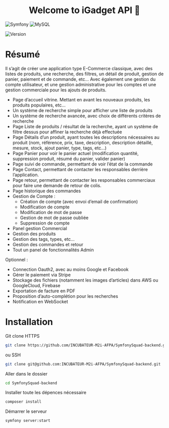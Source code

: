 <h1 align="center">Welcome to iGadget API 👋</h1>

![Symfony](https://img.shields.io/badge/symfony-%23000000.svg?style=for-the-badge&logo=symfony&logoColor=white) ![MySQL](https://img.shields.io/badge/mysql-%2300f.svg?style=for-the-badge&logo=mysql&logoColor=white)

<p>
  <img alt="Version" src="https://img.shields.io/badge/version-0.0.1-blue.svg?cacheSeconds=2592000" />
</p>

# Résumé
Il s’agit de créer une application type E-Commerce classique, avec des listes de produits, une recherche, des filtres, un détail de produit, gestion de panier, paiement et de commande, etc… Avec également une gestion du compte utilisateur, et une gestion administrative pour les comptes et une gestion commerciale pour les ajouts de produits.

- Page d’accueil vitrine. Mettant en avant les nouveaux produits, les produits populaires, etc…
- Un système de recherche simple pour afficher une liste de produits
- Un système de recherche avancée, avec choix de différents critères de recherche
- Page Liste de produits / résultat de la recherche, ayant un système de filtre dessus pour affiner la recherche déjà effectuée
- Page Détails d’un produit, ayant toutes les descriptions nécessaires au produit (nom, référence, prix, taxe, description, description détaillé, mesure, stock, ajout panier, type, tags, etc…)
- Page Panier pour voir le panier actuel (modification quantité, suppression produit, résumé du panier, valider panier)
- Page suivi de commande, permettant de voir l’état de la commande
- Page Contact, permettant de contacter les responsables derrière l’application.
- Page retour, permettant de contacter les responsables commerciaux pour faire une demande de retour de colis.
- Page historique des commandes
- Gestion de Compte :
    - Création de compte (avec envoi d’email de confirmation)
    - Modification de compte
    - Modification de mot de passe
    - Gestion de mot de passe oubliée
    - Suppression de compte
- Panel gestion Commercial
- Gestion des produits
- Gestion des tags, types, etc…
- Gestion des commandes et retour
- Tout un panel de fonctionnalités Admin

Optionnel :
- Connection Oauth2, avec au moins Google et Facebook
- Gérer le paiement via Stripe
- Stockage des fichiers (notamment les images d’articles) dans AWS ou GoogleCloud, Firebase 
- Exportation de facture en PDF
- Proposition d’auto-complétion pour les recherches 
- Notification en WebSocket


# Installation
Git clone HTTPS 
```sh
git clone https://github.com/INCUBATEUR-M2i-AFPA/SymfonySquad-backend.git
```

ou SSH
```sh
git clone git@github.com:INCUBATEUR-M2i-AFPA/SymfonySquad-backend.git
```

Aller dans le dossier
```sh
cd SymfonySquad-backend
```

Installer toute les dépences nécessaire
```sh
composer install
```

 Démarrer le serveur
```sh
symfony server:start
```

